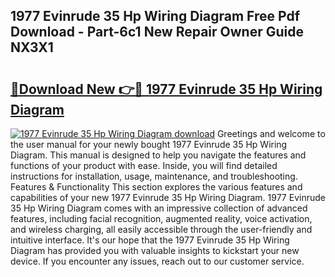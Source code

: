 ## 1977 Evinrude 35 Hp Wiring Diagram Free Pdf Download - Part-6c1 New Repair Owner Guide NX3X1

# <h2><a href="http://dftlan.blite.top/?on=1977+Evinrude+35+Hp+Wiring+Diagram">🔗Download New 👉🔴 1977 Evinrude 35 Hp Wiring Diagram</a></h2>

[![1977 Evinrude 35 Hp Wiring Diagram download](https://i.imgur.com/lujVjoI.png)](http://dftlan.blite.top/?on=1977+Evinrude+35+Hp+Wiring+Diagram)
Greetings and welcome to the user manual for your newly bought 1977 Evinrude 35 Hp Wiring Diagram. This manual is designed to help you navigate the features and functions of your product with ease. Inside, you will find detailed instructions for installation, usage, maintenance, and troubleshooting. Features & Functionality This section explores the various features and capabilities of your new 1977 Evinrude 35 Hp Wiring Diagram. 1977 Evinrude 35 Hp Wiring Diagram comes with an impressive collection of advanced features, including facial recognition, augmented reality, voice activation, and wireless charging, all easily accessible through the user-friendly and intuitive interface. It's our hope that the 1977 Evinrude 35 Hp Wiring Diagram has provided you with valuable insights to kickstart your new device. If you encounter any issues, reach out to our customer service.
